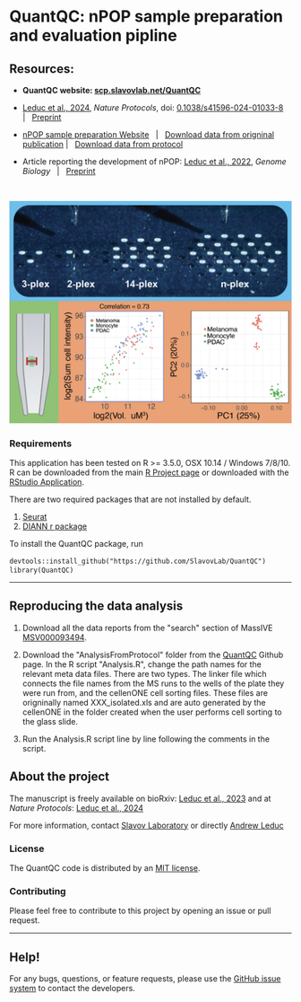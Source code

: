 # **QuantQC: nPOP sample preparation and evaluation pipline**


## Resources:
* **QuantQC website: [scp.slavovlab.net/QuantQC](https://scp.slavovlab.net/QuantQC)**
* [Leduc et al., 2024](https://www.nature.com/articles/s41596-024-01033-8), *Nature Protocols*, doi: [0.1038/s41596-024-01033-8](https://doi.org/10.1038/s41596-024-01033-8) &nbsp; | &nbsp; [Preprint](https://scp.slavovlab.net/Leduc_et_al_2022)

* [nPOP sample preparation Website](https://scp.slavovlab.net/nPOP) &nbsp; | &nbsp; [Download data from origninal publication](https://scp.slavovlab.net/Leduc_et_al_2022) | &nbsp; [Download data from protocol](https://scp.slavovlab.net/Leduc_et_al_2022)

* Article reporting the development of nPOP: [Leduc et al., 2022](https://genomebiology.biomedcentral.com/articles/10.1186/s13059-022-02817-5), *Genome Biology* &nbsp; | &nbsp;   [Preprint](https://www.biorxiv.org/content/10.1101/2021.11.03.467007v2)


&nbsp;

![alt text](https://github.com/Andrew-Leduc/QuantQC/blob/main/img/head.png?raw=true)


### Requirements

This application has been tested on R >= 3.5.0, OSX 10.14 / Windows 7/8/10. R can be downloaded from the main [R Project page](https://www.r-project.org/) or downloaded with the [RStudio Application](https://www.rstudio.com/products/rstudio/download/).

There are two required packages that are not installed by default.

  1. [Seurat](https://satijalab.org/seurat/articles/install.html)
  2. [DIANN r package](https://github.com/vdemichev/diann-rpackage)

To install the QuantQC package, run

```
devtools::install_github("https://github.com/SlavovLab/QuantQC")
library(QuantQC)
```


------------

## Reproducing the data analysis


1. Download all the data reports from the "search" section of MassIVE [MSV000093494](https://massive.ucsd.edu/ProteoSAFe/dataset.jsp?task=ac44b779d8a04ca285a263616796c3b8).

2. Download the "AnalysisFromProtocol" folder from the [QuantQC](https://github.com/Andrew-Leduc/QuantQC) Github page. In the R script "Analysis.R", change the path names for the relevant meta data files. There are two types. The linker file which connects the file names from the MS runs to the wells of the plate they were run from, and the cellenONE cell sorting files. These files are origninally named XXX_isolated.xls and are auto generated by the cellenONE in the folder created when the user performs cell sorting to the glass slide.

3. Run the Analysis.R script line by line following the comments in the script.



## About the project

<!--
QuantQC is an R package

-->
The manuscript is freely available on bioRxiv: [Leduc et al., 2023](https://www.biorxiv.org/content/10.1101/2021.11.03.467007v2) and at *Nature Protocols*:  [Leduc et al., 2024](https://www.nature.com/articles/s41596-024-01033-8)

For more information, contact [Slavov Laboratory](https://slavovlab.net) or directly [Andrew Leduc](https://coe.northeastern.edu/people/slavov-nikolai/)

### License

The QuantQC code is distributed by an [MIT license](https://github.com/SlavovLab/DO-MS/blob/master/LICENSE).

### Contributing

Please feel free to contribute to this project by opening an issue or pull request.

<!--
### Data
All data used for the manuscript is available on [UCSD's MassIVE Repository](https://massive.ucsd.edu/ProteoSAFe/dataset.jsp?task=ed5a1ab37dc34985bbedbf3d9a945535)
-->

<!--
### Figures/Analysis
Scripts for the figures in the DART-ID manuscript are available in a separate GitHub repository, [https://github.com/SlavovLab/DART-ID_2018](https://github.com/SlavovLab/DART-ID_2018)
-->

-------------

## Help!

For any bugs, questions, or feature requests,
please use the [GitHub issue system](https://github.com/SlavovLab/plexDIA/issues) to contact the developers.
